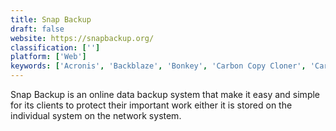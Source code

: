 ```yaml
---
title: Snap Backup
draft: false 
website: https://snapbackup.org/
classification: ['']
platform: ['Web']
keywords: ['Acronis', 'Backblaze', 'Bonkey', 'Carbon Copy Cloner', 'Carbonite', 'ChronoSync', 'Comodo Online Backup', 'CopyCatX', 'CrashPlan PRO', 'Data Backup', 'Duplicati', 'FileFort', 'IDrive', 'Mac Backup Guru', 'Mozy', 'SpiderOak', 'Stellar Drive Clone', 'Time Machine', 'Tri-BACKUP', 'Winclone', 'iBackup']
---
```

Snap Backup is an online data backup system that make it easy and simple for its clients to protect their important work either it is stored on the individual system on the network system.